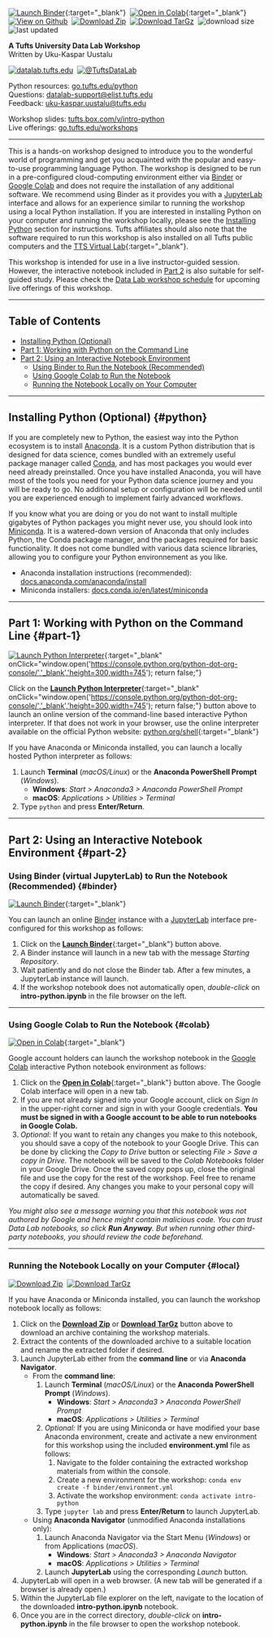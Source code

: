 [![Launch Binder](https://mybinder.org/badge_logo.svg)](https://mybinder.org/v2/gh/tuftsdatalab/intro-python/main?urlpath=lab/tree/intro-python.ipynb){:target="_blank"}&nbsp;
[![Open in Colab](https://colab.research.google.com/assets/colab-badge.svg)](https://colab.research.google.com/github/tuftsdatalab/intro-python/blob/main/intro-python.ipynb){:target="_blank"}&nbsp;
[![View on Github](https://tuftsdatalab.github.io/badges/github.svg)](https://github.com/tuftsdatalab/intro-python)&nbsp;
[![Download Zip](https://tuftsdatalab.github.io/badges/zip.svg)](https://github.com/tuftsdatalab/intro-python/zipball/main)&nbsp;
[![Download TarGz](https://tuftsdatalab.github.io/badges/tgz.svg)](https://github.com/tuftsdatalab/intro-python/tarball/main)&nbsp;
![download size](https://img.shields.io/github/repo-size/tuftsdatalab/intro-python?label=download%20size)&nbsp;
![last updated](https://img.shields.io/github/last-commit/tuftsdatalab/intro-python?label=last%20updated)

**A Tufts University Data Lab Workshop**\
Written by Uku-Kaspar Uustalu

[![datalab.tufts.edu](https://tuftsdatalab.github.io/badges/datalab.svg)](https://sites.tufts.edu/datalab)&nbsp;
[![@TuftsDataLab](https://tuftsdatalab.github.io/badges/twitter.svg)](https://twitter.com/intent/follow?screen_name=tuftsdatalab)

Python resources: [go.tufts.edu/python](https://sites.tufts.edu/datalab/python/)\
Questions: <datalab-support@elist.tufts.edu>\
Feedback: <uku-kaspar.uustalu@tufts.edu>

Workshop slides: [tufts.box.com/v/intro-python](https://tufts.box.com/v/intro-python)\
Live offerings: [go.tufts.edu/workshops](https://sites.tufts.edu/datalab/workshops/)

---
This is a hands-on workshop designed to introduce you to the wonderful world of programming and get you acquainted with the popular and easy-to-use programming language Python. The workshop is designed to be run in a pre-configured cloud-computing environment either via [Binder](https://mybinder.org/) or [Google Colab](https://colab.research.google.com/) and does not require the installation of any additional software. We recommend using Binder as it provides you with a [JupyterLab](https://jupyterlab.readthedocs.io/en/stable/) interface and allows for an experience similar to running the workshop using a local Python installation. If you are interested in installing Python on your computer and running the workshop locally, please see the [Installing Python](#install) section for instructions. Tufts affiliates should also note that the software required to run this workshop is also installed on all Tufts public computers and the [TTS Virtual Lab](https://vdi.it.tufts.edu/){:target="_blank"}.

This workshop is intended for use in a live instructor-guided session. However, the interactive notebook included in [Part 2](#part-2) is also suitable for self-guided study. Please check the [Data Lab workshop schedule](https://sites.tufts.edu/datalab/workshops/) for upcoming live offerings of this workshop.

---
## Table of Contents

- [Installing Python (Optional)](#install)
- [Part 1: Working with Python on the Command Line](#part-1)
- [Part 2: Using an Interactive Notebook Environment](#part-2)
    - [Using Binder to Run the Notebook (Recommended)](#binder)
    - [Using Google Colab to Run the Notebook](#colab)
    - [Running the Notebook Locally on Your Computer](#local)

---
## Installing Python (Optional) {#python}
If you are completely new to Python, the easiest way into the Python ecosystem is to install [Anaconda](https://www.anaconda.com/). It is a custom Python distribution that is designed for data science, comes bundled with an extremely useful package manager called [Conda](https://docs.conda.io/en/latest/), and has most packages you would ever need already preinstalled. Once you have installed Anaconda, you will have most of the tools you need for your Python data science journey and you will be ready to go. No additional setup or configuration will be needed until you are experienced enough to implement fairly advanced workflows.

If you know what you are doing or you do not want to install multiple gigabytes of Python packages you might never use, you should look into [Miniconda](https://docs.conda.io/en/latest/miniconda.html). It is a watered-down version of Anaconda that only includes Python, the Conda package manager, and the packages required for basic functionality. It does not come bundled with various data science libraries, allowing you to configure your Python environnement as you like.

- Anaconda installation instructions (recommended): [docs.anaconda.com/anaconda/install](https://docs.anaconda.com/anaconda/install/)
- Miniconda installers: [docs.conda.io/en/latest/miniconda](https://docs.conda.io/en/latest/miniconda.html)

---
## Part 1: Working with Python on the Command Line {#part-1}

[![Launch Python Interpreter](https://tuftsdatalab.github.io/badges/python.svg)](https://console.python.org/python-dot-org-console/){:target="_blank" onClick="window.open('https://console.python.org/python-dot-org-console/','_blank','height=300,width=745'); return false;"}

Click on the [**Launch Python Interpreter**](https://console.python.org/python-dot-org-console/){:target="_blank" onClick="window.open('https://console.python.org/python-dot-org-console/','_blank','height=300,width=745'); return false;"} button above to launch an online version of the command-line based interactive Python interpreter. If that does not work in your browser, use the online interpreter available on the official Python website: [python.org/shell](https://www.python.org/shell/){:target="_blank"}

If you have Anaconda or Miniconda installed, you can launch a locally hosted Python interpreter as follows:

1. Launch **Terminal** (*macOS/Linux*) or the **Anaconda PowerShell Prompt** (*Windows*).
    - **Windows**: *Start > Anaconda3 > Anaconda PowerShell Prompt*
    - **macOS**: *Applications > Utilities > Terminal*
2. Type `python` and press **Enter/Return**.

---
## Part 2: Using an Interactive Notebook Environment {#part-2}

### Using Binder (virtual JupyterLab) to Run the Notebook (Recommended) {#binder}
[![Launch Binder](https://mybinder.org/badge_logo.svg)](https://mybinder.org/v2/gh/tuftsdatalab/intro-python/main?urlpath=lab/tree/intro-python.ipynb){:target="_blank"}&nbsp;

You can launch an online [Binder](https://mybinder.org/) instance with a [JupyterLab](https://jupyterlab.readthedocs.io/en/stable/) interface pre-configured for this workshop as follows:

1. Click on the [**Launch Binder**](https://mybinder.org/v2/gh/tuftsdatalab/intro-python/main?urlpath=lab/tree/intro-python.ipynb){:target="_blank"} button above.
2. A Binder instance will launch in a new tab with the message *Starting Repository*.
3. Wait patiently and do not close the Binder tab. After a few minutes, a JupyterLab instance will launch.
4. If the workshop notebook does not automatically open, *double-click* on **intro-python.ipynb** in the file browser on the left.

---
### Using Google Colab to Run the Notebook {#colab}
[![Open in Colab](https://colab.research.google.com/assets/colab-badge.svg)](https://colab.research.google.com/github/tuftsdatalab/intro-python/blob/main/intro-python.ipynb){:target="_blank"}&nbsp;

Google account holders can launch the workshop notebook in the [Google Colab](https://colab.research.google.com/) interactive Python notebook environment as follows:

1. Click on the [**Open in Colab**](https://colab.research.google.com/github/tuftsdatalab/intro-python/blob/main/intro-python.ipynb){:target="_blank"} button above. The Google Colab interface will open in a new tab.
2. If you are not already signed into your Google account, click on *Sign In* in the upper-right corner and sign in with your Google credentials. **You must be signed in with a Google account to be able to run notebooks in Google Colab.**
3. *Optional:* If you want to retain any changes you make to this notebook, you should save a copy of the notebook to your Google Drive. This can be done by clicking the *Copy to Drive* button or selecting *File > Save a copy in Drive*. The notebook will be saved to the *Colab Notebooks* folder in your Google Drive. Once the saved copy pops up, close the original file and use the copy for the rest of the workshop. Feel free to rename the copy if desired. Any changes you make to your personal copy will automatically be saved.

*You might also see a message warning you that this notebook was not authored by Google and hence might contain malicious code. You can trust Data Lab notebooks, so click __Run Anyway__. But when running other third-party notebooks, you should review the code beforehand.*

---
### Running the Notebook Locally on your Computer {#local}
[![Download Zip](https://tuftsdatalab.github.io/badges/zip.svg)](https://github.com/tuftsdatalab/intro-python/zipball/main)&nbsp;
[![Download TarGz](https://tuftsdatalab.github.io/badges/tgz.svg)](https://github.com/tuftsdatalab/intro-python/tarball/main)

If you have Anaconda or Miniconda installed, you can launch the workshop notebook locally as follows:

1. Click on the [**Download Zip**](https://github.com/tuftsdatalab/intro-python/zipball/main) or [**Download TarGz**](https://github.com/tuftsdatalab/intro-python/tarball/main) button above to download an archive containing the workshop materials.
2. Extract the contents of the downloaded archive to a suitable location and rename the extracted folder if desired.
3. Launch JupyterLab either from the **command line** or via **Anaconda Navigator**.
    - From the **command line**:
        1. Launch **Terminal** (*macOS/Linux*) or the **Anaconda PowerShell Prompt** (*Windows*).
            - **Windows**: *Start > Anaconda3 > Anaconda PowerShell Prompt*
            - **macOS**: *Applications > Utilities > Terminal*
        3. *Optional:* If you are using Miniconda or have modified your base Anaconda environment, create and activate a new environment for this workshop using the included **environment.yml** file as follows:
            1. Navigate to the folder containing the extracted workshop materials from within the console.
            2. Create a new environment for the workshop: `conda env create -f binder/environment.yml`
            3. Activate the workshop environment: `conda activate intro-python`
        2. Type `jupyter lab` and press **Enter/Return** to launch JupyterLab.
    - Using **Anaconda Navigator** (unmodified Anaconda installations only):
        1. Launch Anaconda Navigator via the Start Menu (*Windows*) or from Applications (*macOS*).
            - **Windows**: *Start > Anaconda3 > Anaconda Navigator*
            - **macOS**: *Applications > Utilities > Terminal*
        2. Launch **JupyterLab** using the corresponding *Launch* button.
4. JupyterLab will open in a web browser. (A new tab will be generated if a browser is already open.)
5. Within the JupyterLab file explorer on the left, navigate to the location of the downloaded **intro-python.ipynb** notebook.
6. Once you are in the correct directory, *double-click* on **intro-python.ipynb** in the file browser to open the workshop notebook.
